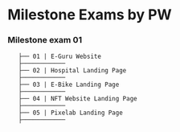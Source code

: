 # Milestone Exams by PW
### Milestone exam 01
```
   ├── 01 | E-Guru Website
   ├────────────
   ├── 02 | Hospital Landing Page
   ├────────────
   ├── 03 | E-Bike Landing Page
   ├────────────
   ├── 04 | NFT Website Landing Page
   ├────────────
   ├── 05 | Pixelab Landing Page
   ├────────────
```
